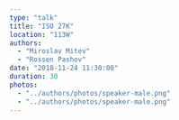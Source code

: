 ```yaml
---
type: "talk"
title: "ISO 27K"
location: "113W"
authors:
  - "Miroslav Mitev"
  - "Rossen Pashov"
date: "2018-11-24 11:30:00"
duration: 30
photos:
  - "../authors/photos/speaker-male.png"
  - "../authors/photos/speaker-male.png"
---
```

